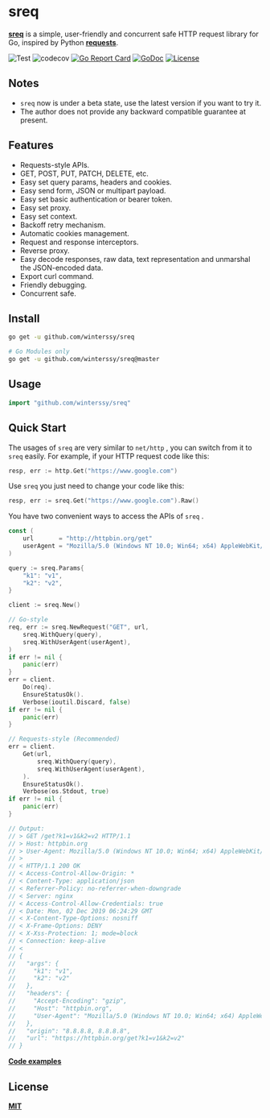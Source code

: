 # sreq

**[sreq](https://godoc.org/github.com/winterssy/sreq)** is a simple, user-friendly and concurrent safe HTTP request library for Go, inspired by Python **[requests](https://requests.readthedocs.io)**.

![Test](https://img.shields.io/github/workflow/status/winterssy/sreq/Test/master?label=Test&logo=appveyor) ![codecov](https://codecov.io/gh/winterssy/sreq/branch/master/graph/badge.svg) [![Go Report Card](https://goreportcard.com/badge/github.com/winterssy/sreq)](https://goreportcard.com/report/github.com/winterssy/sreq) [![GoDoc](https://godoc.org/github.com/winterssy/sreq?status.svg)](https://godoc.org/github.com/winterssy/sreq) [![License](https://img.shields.io/github/license/winterssy/sreq.svg)](LICENSE)

## Notes

- `sreq` now is under a beta state, use the latest version if you want to try it.
- The author does not provide any backward compatible guarantee at present.

## Features

- Requests-style APIs.
- GET, POST, PUT, PATCH, DELETE, etc.
- Easy set query params, headers and cookies.
- Easy send form, JSON or multipart payload.
- Easy set basic authentication or bearer token.
- Easy set proxy.
- Easy set context.
- Backoff retry mechanism.
- Automatic cookies management.
- Request and response interceptors.
- Reverse proxy.
- Easy decode responses, raw data, text representation and unmarshal the JSON-encoded data.
- Export curl command.
- Friendly debugging.
- Concurrent safe.

## Install

```sh
go get -u github.com/winterssy/sreq

# Go Modules only
go get -u github.com/winterssy/sreq@master
```

## Usage

```go
import "github.com/winterssy/sreq"
```

## Quick Start

The usages of `sreq` are very similar to `net/http` , you can switch from it to `sreq` easily. For example, if your HTTP request code like this:

```go
resp, err := http.Get("https://www.google.com")
```

Use `sreq` you just need to change your code like this:

```go
resp, err := sreq.Get("https://www.google.com").Raw()
```

You have two convenient ways to access the APIs of `sreq` .

```go
const (
	url       = "http://httpbin.org/get"
	userAgent = "Mozilla/5.0 (Windows NT 10.0; Win64; x64) AppleWebKit/537.36 (KHTML, like Gecko) Chrome/74.0.3729.169 Safari/537.36"
)

query := sreq.Params{
	"k1": "v1",
	"k2": "v2",
}

client := sreq.New()

// Go-style
req, err := sreq.NewRequest("GET", url,
	sreq.WithQuery(query),
	sreq.WithUserAgent(userAgent),
)
if err != nil {
	panic(err)
}
err = client.
	Do(req).
	EnsureStatusOk().
	Verbose(ioutil.Discard, false)
if err != nil {
	panic(err)
}

// Requests-style (Recommended)
err = client.
	Get(url,
		sreq.WithQuery(query),
		sreq.WithUserAgent(userAgent),
	).
	EnsureStatusOk().
	Verbose(os.Stdout, true)
if err != nil {
	panic(err)
}

// Output:
// > GET /get?k1=v1&k2=v2 HTTP/1.1
// > Host: httpbin.org
// > User-Agent: Mozilla/5.0 (Windows NT 10.0; Win64; x64) AppleWebKit/537.36 (KHTML, like Gecko) Chrome/74.0.3729.169 Safari/537.36
// >
// < HTTP/1.1 200 OK
// < Access-Control-Allow-Origin: *
// < Content-Type: application/json
// < Referrer-Policy: no-referrer-when-downgrade
// < Server: nginx
// < Access-Control-Allow-Credentials: true
// < Date: Mon, 02 Dec 2019 06:24:29 GMT
// < X-Content-Type-Options: nosniff
// < X-Frame-Options: DENY
// < X-Xss-Protection: 1; mode=block
// < Connection: keep-alive
// <
// {
//   "args": {
//     "k1": "v1",
//     "k2": "v2"
//   },
//   "headers": {
//     "Accept-Encoding": "gzip",
//     "Host": "httpbin.org",
//     "User-Agent": "Mozilla/5.0 (Windows NT 10.0; Win64; x64) AppleWebKit/537.36 (KHTML, like Gecko) Chrome/74.0.3729.169 Safari/537.36"
//   },
//   "origin": "8.8.8.8, 8.8.8.8",
//   "url": "https://httpbin.org/get?k1=v1&k2=v2"
// }
```

**[Code examples](examples)**

## License

**[MIT](LICENSE)**